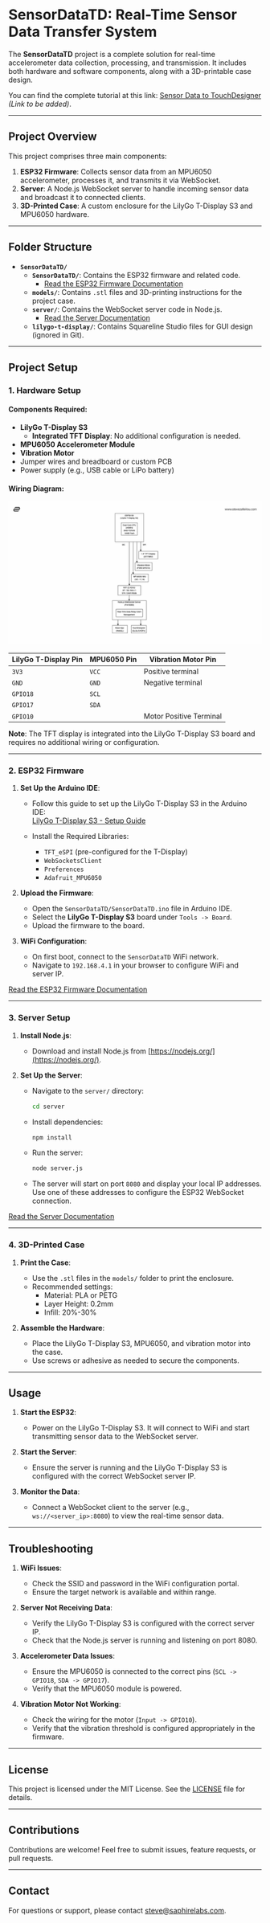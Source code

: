 # SensorDataTD: Real-Time Sensor Data Transfer System

The **SensorDataTD** project is a complete solution for real-time accelerometer data collection, processing, and transmission. It includes both hardware and software components, along with a 3D-printable case design.

You can find the complete tutorial at this link: [Sensor Data to TouchDesigner](#) _(Link to be added)_.

---

## Project Overview

This project comprises three main components:

1. **ESP32 Firmware**: Collects sensor data from an MPU6050 accelerometer, processes it, and transmits it via WebSocket.
2. **Server**: A Node.js WebSocket server to handle incoming sensor data and broadcast it to connected clients.
3. **3D-Printed Case**: A custom enclosure for the LilyGo T-Display S3 and MPU6050 hardware.

---

## Folder Structure

- **`SensorDataTD/`**
  - **`SensorDataTD/`**: Contains the ESP32 firmware and related code.
    - [Read the ESP32 Firmware Documentation](./SensorDataTD/README.md)
  - **`models/`**: Contains `.stl` files and 3D-printing instructions for the project case.
  - **`server/`**: Contains the WebSocket server code in Node.js.
    - [Read the Server Documentation](./server/README.md)
  - **`lilygo-t-display/`**: Contains Squareline Studio files for GUI design (ignored in Git).

---

## Project Setup

### 1. Hardware Setup

#### Components Required:

- **LilyGo T-Display S3**
  - **Integrated TFT Display**: No additional configuration is needed.
- **MPU6050 Accelerometer Module**
- **Vibration Motor**
- Jumper wires and breadboard or custom PCB
- Power supply (e.g., USB cable or LiPo battery)

#### Wiring Diagram:

![Diagram](./images/diagram.jpg)

| LilyGo T-Display Pin | MPU6050 Pin | Vibration Motor Pin     |
| -------------------- | ----------- | ----------------------- |
| `3V3`                | `VCC`       | Positive terminal       |
| `GND`                | `GND`       | Negative terminal       |
| `GPIO18`             | `SCL`       |                         |
| `GPIO17`             | `SDA`       |                         |
| `GPIO10`             |             | Motor Positive Terminal |

**Note**: The TFT display is integrated into the LilyGo T-Display S3 board and requires no additional wiring or configuration.

---

### 2. ESP32 Firmware

1. **Set Up the Arduino IDE**:

   - Follow this guide to set up the LilyGo T-Display S3 in the Arduino IDE:  
     [LilyGo T-Display S3 - Setup Guide](https://stevezafeiriou.com/lilygo-t-display-s3-setup/)

   - Install the Required Libraries:
     - `TFT_eSPI` (pre-configured for the T-Display)
     - `WebSocketsClient`
     - `Preferences`
     - `Adafruit_MPU6050`

2. **Upload the Firmware**:

   - Open the `SensorDataTD/SensorDataTD.ino` file in Arduino IDE.
   - Select the **LilyGo T-Display S3** board under `Tools -> Board`.
   - Upload the firmware to the board.

3. **WiFi Configuration**:
   - On first boot, connect to the `SensorDataTD` WiFi network.
   - Navigate to `192.168.4.1` in your browser to configure WiFi and server IP.

[Read the ESP32 Firmware Documentation](./SensorDataTD/README.md)

---

### 3. Server Setup

1. **Install Node.js**:

   - Download and install Node.js from [https://nodejs.org/](https://nodejs.org/).

2. **Set Up the Server**:
   - Navigate to the `server/` directory:
     ```bash
     cd server
     ```
   - Install dependencies:
     ```bash
     npm install
     ```
   - Run the server:
     ```bash
     node server.js
     ```
   - The server will start on port `8080` and display your local IP addresses. Use one of these addresses to configure the ESP32 WebSocket connection.

[Read the Server Documentation](./server/README.md)

---

### 4. 3D-Printed Case

1. **Print the Case**:

   - Use the `.stl` files in the `models/` folder to print the enclosure.
   - Recommended settings:
     - Material: PLA or PETG
     - Layer Height: 0.2mm
     - Infill: 20%-30%

2. **Assemble the Hardware**:
   - Place the LilyGo T-Display S3, MPU6050, and vibration motor into the case.
   - Use screws or adhesive as needed to secure the components.

---

## Usage

1. **Start the ESP32**:

   - Power on the LilyGo T-Display S3. It will connect to WiFi and start transmitting sensor data to the WebSocket server.

2. **Start the Server**:

   - Ensure the server is running and the LilyGo T-Display S3 is configured with the correct WebSocket server IP.

3. **Monitor the Data**:
   - Connect a WebSocket client to the server (e.g., `ws://<server_ip>:8080`) to view the real-time sensor data.

---

## Troubleshooting

1. **WiFi Issues**:

   - Check the SSID and password in the WiFi configuration portal.
   - Ensure the target network is available and within range.

2. **Server Not Receiving Data**:

   - Verify the LilyGo T-Display S3 is configured with the correct server IP.
   - Check that the Node.js server is running and listening on port 8080.

3. **Accelerometer Data Issues**:

   - Ensure the MPU6050 is connected to the correct pins (`SCL -> GPIO18`, `SDA -> GPIO17`).
   - Verify that the MPU6050 module is powered.

4. **Vibration Motor Not Working**:
   - Check the wiring for the motor (`Input -> GPIO10`).
   - Verify that the vibration threshold is configured appropriately in the firmware.

---

## License

This project is licensed under the MIT License. See the [LICENSE](LICENSE) file for details.

---

## Contributions

Contributions are welcome! Feel free to submit issues, feature requests, or pull requests.

---

## Contact

For questions or support, please contact [steve@saphirelabs.com](mailto:steve@saphirelabs.com).
